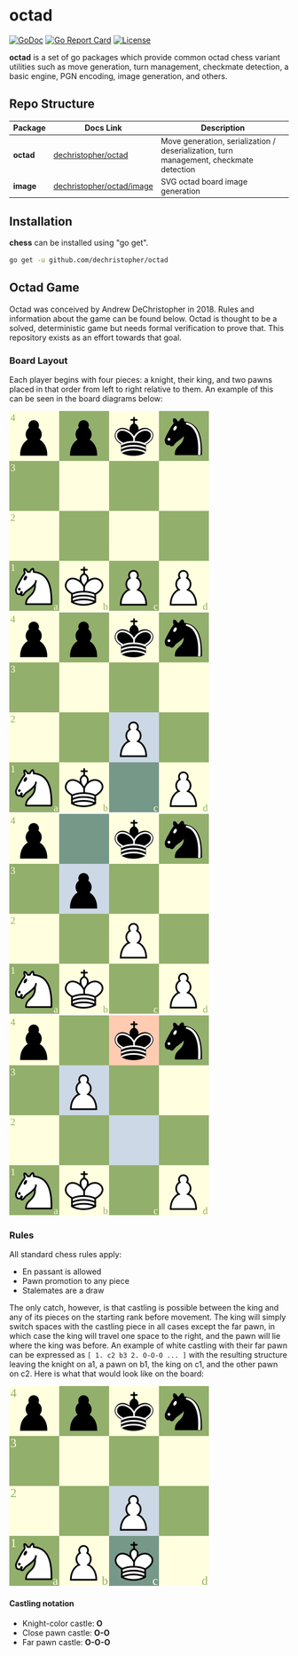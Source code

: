 # octad
[![GoDoc](http://img.shields.io/badge/go-documentation-blue.svg?style=flat-square)](https://godoc.org/github.com/dechristopher/octad)
[![Go Report Card](https://goreportcard.com/badge/notnil/chess)](https://goreportcard.com/report/dechristopher/octad)
[![License](http://img.shields.io/badge/license-mit-blue.svg?style=flat-square)](https://raw.githubusercontent.com/dechristopher/octad/master/LICENSE)

**octad** is a set of go packages which provide common octad chess variant
utilities such as move generation, turn management, checkmate detection,
a basic engine, PGN encoding, image generation, and others.

## Repo Structure

| Package    | Docs Link                                    | Description                                                                             |
| ---------- | -------------------------------------------- | --------------------------------------------------------------------------------------- |
| **octad**  | [dechristopher/octad](README.md)             | Move generation, serialization / deserialization, turn management, checkmate detection  |
| **image**  | [dechristopher/octad/image](image/README.md) | SVG octad board image generation                                                        |

## Installation

**chess** can be installed using "go get".

```bash
go get -u github.com/dechristopher/octad
``` 

## Octad Game
Octad was conceived by Andrew DeChristopher in 2018. Rules and information about
the game can be found below. Octad is thought to be a solved, deterministic game
but needs formal verification to prove that. This repository exists as an effort
towards that goal.

### Board Layout
Each player begins with four pieces: a knight, their king, and two pawns placed
in that order from left to right relative to them. An example of this can be
seen in the board diagrams below:

![Octad board](doc/octad1.svg "Octad board")
![Octad board](doc/octad2.svg "1. c2")
![Octad board](doc/octad3.svg "1. c2 b3")
![Octad board](doc/octad4.svg "1. c2 b3 2. cxb3! ...")

### Rules
All standard chess rules apply:

* En passant is allowed
* Pawn promotion to any piece
* Stalemates are a draw

The only catch, however, is that castling is possible between the king and any
of its pieces on the starting rank before movement. The king will simply switch
spaces with the castling piece in all cases except the far pawn, in which case
the king will travel one space to the right, and the pawn will lie where the
king was before. An example of white castling with their far pawn can be
expressed as `[ 1. c2 b3 2. O-O-O ... ]` with the resulting structure leaving
the knight on a1, a pawn on b1, the king on c1, and the other pawn on c2. Here
is what that would look like on the board:

![Octad board](doc/far-castle.svg "White after far pawn castling")

#### Castling notation
* Knight-color castle: **O**
* Close pawn castle: **O-O**
* Far pawn castle: **O-O-O**